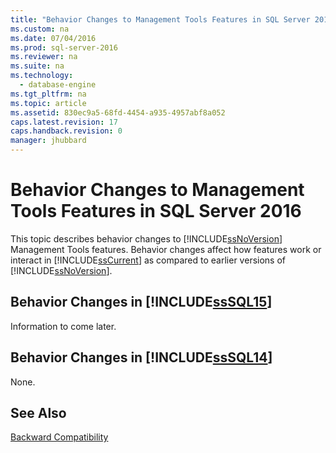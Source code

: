 ```yaml
---
title: "Behavior Changes to Management Tools Features in SQL Server 2016"
ms.custom: na
ms.date: 07/04/2016
ms.prod: sql-server-2016
ms.reviewer: na
ms.suite: na
ms.technology: 
  - database-engine
ms.tgt_pltfrm: na
ms.topic: article
ms.assetid: 830ec9a5-68fd-4454-a935-4957abf8a052
caps.latest.revision: 17
caps.handback.revision: 0
manager: jhubbard
---
```

# Behavior Changes to Management Tools Features in SQL Server 2016
This topic describes behavior changes to [!INCLUDE[ssNoVersion](../../Topics/TopicNameContainA/tokens/ssNoVersion_md.md)] Management Tools features. Behavior changes affect how features work or interact in [!INCLUDE[ssCurrent](../../Topics/TopicNameContainA/tokens/ssCurrent_md.md)] as compared to earlier versions of [!INCLUDE[ssNoVersion](../../Topics/TopicNameContainA/tokens/ssNoVersion_md.md)].  
  
## Behavior Changes in [!INCLUDE[ssSQL15](../../Topics/TopicNameContainA/tokens/ssSQL15_md.md)]  
 Information to come later.  
  
## Behavior Changes in [!INCLUDE[ssSQL14](../../Topics/TopicNameContainA/tokens/ssSQL14_md.md)]  
 None.  
  
## See Also  
 [Backward Compatibility](assetId:///15d9117e-e2fa-4985-99ea-66a117c1e9fd)